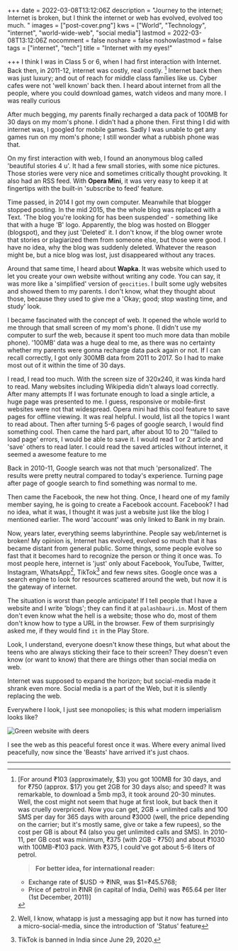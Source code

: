 +++
date = 2022-03-08T13:12:06Z
description = "Journey to the internet; Internet is broken, but I think the internet or web has evolved, evolved too much. "
images = ["post-cover.png"]
kws = ["World", "Technology", "internet", "world-wide-web", "social media"]
lastmod = 2022-03-08T13:12:06Z
nocomment = false
noshare = false
noshowlastmod = false
tags = ["internet", "tech"]
title = "Internet with my eyes!"

+++
I think I was in Class 5 or 6, when I had first interaction with Internet. Back then, in 2011-12, internet was costly, real costly. [^note] Internet back then was just luxury; and out of reach for middle class families like us. Cyber cafes were not 'well known' back then. I heard about internet from all the people, where you could download games, watch videos and many more. I was really curious 

After much begging, my parents finally recharged a data pack of 100MB for 30 days on my mom's phone. I didn't had a phone then. First thing I did with internet was, I googled for mobile games. Sadly I was unable to get any games run on my mom's phone; I still wonder what a rubbish phone was that.

On my first interaction with web, I found an anonymous blog called 'beautiful stories 4 u'. It had a few small stories, with some nice pictures. Those stories were very nice and sometimes critically thought provoking. It also had an RSS feed. With **Opera Mini**, it was very easy to keep it at fingertips with the built-in 'subscribe to feed' feature.

Time passed, in 2014 I got my own computer. Meanwhile that blogger stopped posting. In the mid 2015,  the the whole blog was replaced with a Text. 'The blog you're looking for has been suspended' - something like that with a huge 'B' logo. Apparently, the blog was hosted on Blogger (blogspot), and they just 'Deleted' it. I don't know, if the blog owner wrote that stories or plagiarized them from someone else, but those were good. I have no idea, why the blog was suddenly deleted. Whatever the reason might be, but a nice blog was lost, just disappeared without any traces.

Around that same time, I heard about **Wapka**. It was website which used to let you create your own website without writing any code. You can say, it was more like a 'simplified' version of `geocities`. I built some ugly websites and showed them to my parents. I don't know, what they thought about those, because they used to give me a 'Okay; good; stop wasting time, and study' look.

I became fascinated with the concept of web. It opened the whole world to me through that small screen of my mom's phone. (I didn't use my computer to surf the web, because it spent too much more data than mobile phone). '100MB' data was a huge deal to me, as there was no certainty whether my parents were gonna recharge data pack again or not. If I can recall correctly, I got only 300MB data from 2011 to 2017. So I had to make most out of it within the time of 30 days.

I read, I read too much. With the screen size of 320x240, it was kinda hard to read.  Many websites including Wikipedia didn't always load correctly. After many attempts If I was fortunate enough to load a single article, a huge page was presented to me. I guess, responsive or mobile-first websites were not that widespread. Opera mini had this cool feature to save pages for offline viewing. It was real helpful. I would, list all the topics I want to read about. Then after turning 5-6 pages of google search, I would find something cool. Then came the hard part, after about 10 to 20 ''failed to load page' errors, I would be able to save it. I would read 1 or 2 article and 'save' others to read later. I could read the saved articles without internet, it seemed a awesome feature to me

Back in 2010-11, Google search was not that much 'personalized'. The results were pretty neutral compared to today's experience. Turning page after page of google search to find something was normal to me.

Then came the Facebook, the new hot thing. Once, I heard one of my family member saying, he is going to create a Facebook account. Facebook? I had no idea, what it was, I thought it was just a website just like the blog I mentioned earlier. The word 'account' was only linked to Bank in my brain.

Now, years later, everything seems labyrinthine. People say web/internet is broken! My opinion is, Internet has evolved, evolved so much that it has became distant from general public. Some things, some people evolve so fast that it becomes hard to recognize the person or thing it once was. To most people here, internet is 'just' only about Facebook, YouTube, Twitter, Instagram, WhatsApp[^2], TikTok[^3] and few news sites. Google once was a search engine to look for resources scattered around the web, but now it is the gateway of internet.



The situation is worst than people anticipate! If I tell people that I have a website and I write 'blogs'; they can find it at `palashbauri.in`. Most of them don't even know what the hell is a website; those who do, most of them don't know how to type a URL in the browser. Few of them surprisingly asked me, if they would find `it` in the Play Store.

Look, I understand, everyone doesn't know these things, but what about the teens who are always sticking their face to their screen? They doesn't even know (or want to know) that there are things other than social media on web.

Internet was supposed to expand the horizon; but social-media made it shrank even more. Social media is a part of the Web, but it is silently replacing the web.

Everywhere I look, I just see monopolies; is this what modern imperialism looks like? 

![Green website with deers](https://c.tenor.com/TXliRAliPt4AAAAd/forest-trees.gif)

I see the web as this peaceful forest once it was. Where every animal lived peacefully, now since the 'Beasts' have arrived it's just chaos.

---

[^note]:
    [For around ₹103 (approximately, \$3) you got 100MB for 30 days, and for ₹750     (approx. \$17) you get 2GB for 30 days also; and speed? It was remarkable, to download a 5mb mp3, it took around 20-30 minutes. Well, the cost might not seem that huge at first look, but back then it was cruelly overpriced. Now you can get, 2GB + unlimited calls and 100 SMS per day for 365 days with around ₹3000 (well, the price depending on the carrier; but it's mostly same, give or take a few rupees), so the cost per GB is about ₹4 (also you get unlimited calls and SMS).[^1] In 2010-11, per GB cost was minimum, ₹375 (with 2GB - ₹750) and about ₹1030 with 100MB-₹103 pack. With ₹375, I could've got about 5-6 liters of petrol.
    
    > **For better idea, for international reader:**
    
    - Exchange rate of \$USD -> ₹INR, was $1=₹45.5768;
    - Price of petrol in ₹INR (in capital of India, Delhi) was ₹65.64 per liter (1st December, 2011)]

[^1]: Back then you had to recharge a different pack for calling; and there was no such thing as Unlimited call; you got charged for every second you were on call.

[^2]: Well, I know, whatapp is just a messaging app but it now has turned into a micro-social-media, since the introduction of 'Status' feature

[^3]: TikTok is banned in India since June 29, 2020.
